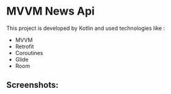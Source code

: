 # MVVM News Api
This project is developed by Kotlin and used technologies like :
* MVVM 
* Retrofit
* Coroutines 
* Glide
* Room


## Screenshots:
